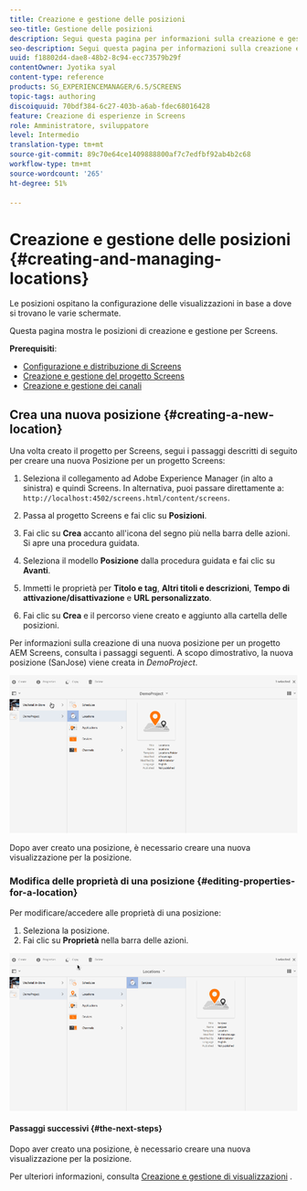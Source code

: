 ```yaml
---
title: Creazione e gestione delle posizioni
seo-title: Gestione delle posizioni
description: Segui questa pagina per informazioni sulla creazione e gestione delle posizioni.
seo-description: Segui questa pagina per informazioni sulla creazione e gestione delle posizioni.
uuid: f18802d4-dae8-48b2-8c94-ecc73579b29f
contentOwner: Jyotika syal
content-type: reference
products: SG_EXPERIENCEMANAGER/6.5/SCREENS
topic-tags: authoring
discoiquuid: 70bdf384-6c27-403b-a6ab-fdec68016428
feature: Creazione di esperienze in Screens
role: Amministratore, sviluppatore
level: Intermedio
translation-type: tm+mt
source-git-commit: 89c70e64ce1409888800af7c7edfbf92ab4b2c68
workflow-type: tm+mt
source-wordcount: '265'
ht-degree: 51%

---
```



# Creazione e gestione delle posizioni {#creating-and-managing-locations}

Le posizioni ospitano la configurazione delle visualizzazioni in base a dove si trovano le varie schermate.

Questa pagina mostra le posizioni di creazione e gestione per Screens.

**Prerequisiti**:

* [Configurazione e distribuzione di Screens](configuring-screens-introduction.md)
* [Creazione e gestione del progetto Screens](creating-a-screens-project.md)
* [Creazione e gestione dei canali](managing-channels.md)

## Crea una nuova posizione {#creating-a-new-location}

Una volta creato il progetto per Screens, segui i passaggi descritti di seguito per creare una nuova Posizione per un progetto Screens:

1. Seleziona il collegamento ad Adobe Experience Manager (in alto a sinistra) e quindi Screens. In alternativa, puoi passare direttamente a: `http://localhost:4502/screens.html/content/screens`.
1. Passa al progetto Screens e fai clic su **Posizioni**.
1. Fai clic su **Crea** accanto all&#39;icona del segno più nella barra delle azioni. Si apre una procedura guidata.
1. Seleziona il modello **Posizione** dalla procedura guidata e fai clic su **Avanti**.

1. Immetti le proprietà per **Titolo e tag**, **Altri titoli e descrizioni**, **Tempo di attivazione/disattivazione** e **URL personalizzato**.

1. Fai clic su **Crea** e il percorso viene creato e aggiunto alla cartella delle posizioni.

Per informazioni sulla creazione di una nuova posizione per un progetto AEM Screens, consulta i passaggi seguenti. A scopo dimostrativo, la nuova posizione (SanJose) viene creata in *DemoProject*.

![player2](assets/player2.gif)

Dopo aver creato una posizione, è necessario creare una nuova visualizzazione per la posizione.

### Modifica delle proprietà di una posizione {#editing-properties-for-a-location}

Per modificare/accedere alle proprietà di una posizione:

1. Seleziona la posizione.
1. Fai clic su **Proprietà** nella barra delle azioni.

![player3](assets/player3.gif)

#### Passaggi successivi {#the-next-steps}

Dopo aver creato una posizione, è necessario creare una nuova visualizzazione per la posizione.

Per ulteriori informazioni, consulta [Creazione e gestione di visualizzazioni](managing-displays.md) .
